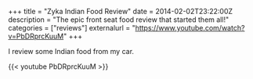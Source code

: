 +++
title = "Zyka Indian Food Review"
date = 2014-02-02T23:22:00Z
description = "The epic front seat food review that started them all!"
categories = ["reviews"]
externalurl = "https://www.youtube.com/watch?v=PbDRprcKuuM"
+++

I review some Indian food from my car.  

{{< youtube PbDRprcKuuM >}}
